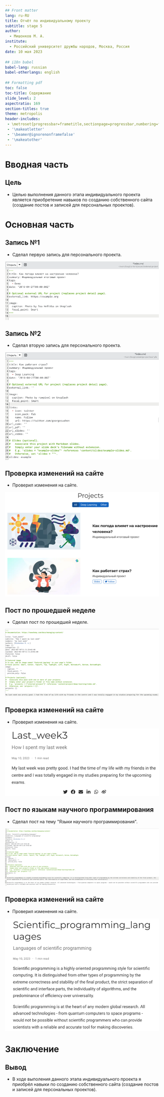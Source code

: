 ```yaml
---
## Front matter
lang: ru-RU
title: Отчёт по индивидуальному проекту 
subtitle: stage 5
author:
  - Мишонков М. А.
institute:
  - Российский университет дружбы народов, Москва, Россия
date: 10 мая 2023

## i18n babel
babel-lang: russian
babel-otherlangs: english

## Formatting pdf
toc: false
toc-title: Содержание
slide_level: 2
aspectratio: 169
section-titles: true
theme: metropolis
header-includes:
 - \metroset{progressbar=frametitle,sectionpage=progressbar,numbering=fraction}
 - '\makeatletter'
 - '\beamer@ignorenonframefalse'
 - '\makeatother'
---
```


# Вводная часть

## Цель

- Целью выполнения данного этапа индивидуального проекта является приобретение навыков по созданию собственного сайта (создание постов и записей для персональных проектов).

# Основная часть

## Запись №1

- Сделал первую запись для персонального проекта.

![](./image/Рис.1.png)

## Запись №2

- Сделал вторую запись для персонального проекта.

![](./image/Рис.2.png)

## Проверка изменений на сайте

- Проверил изменения на сайте. 

![](./image/Рис.3.png)

## Пост по прошедшей неделе

- Сделал пост по прошедшей неделе.

![](./image/Рис.4.png)

## Проверка изменений на сайте

- Проверил изменения на сайте.

![](./image/Рис.5.png)

## Пост по языкам научного программирования

- Сделал пост на тему "Языки научного программирования".

![](./image/Рис.6.png)

## Проверка изменений на сайте

- Проверил изменения на сайте.

![](./image/Рис.7.png)

# Заключение

## Вывод

- В ходе выполения данного этапа индивидуального проекта я приобрёл навыки по созданию собственного сайта (создание постов и записей для персональных проектов).
